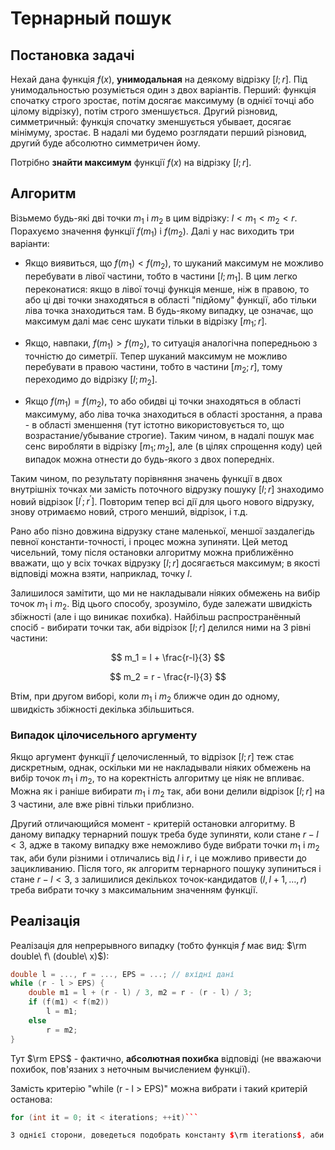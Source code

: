 # Тернарный пошук

## Постановка задачі

Нехай дана функція $f(x)$, **унимодальная** на деякому відрізку $[l;r]$. Під унимодальностью розуміється один з двох варіантів. Перший: функція спочатку строго зростає, потім досягає максимуму (в однієї точці або цілому відрізку), потім строго зменшується. Другий різновид, симметричный: функція спочатку зменшується убывает, досягає мінімуму, зростає. В надалі ми будемо розглядати перший різновид, другий буде абсолютно симметричен йому.

Потрібно **знайти максимум** функції $f(x)$ на відрізку $[l;r]$.

## Алгоритм

Візьмемо будь-які дві точки $m_1$ і $m_2$ в цим відрізку: $l < m_1 < m_2 < r$. Порахуємо значення функції $f(m_1)$ і $f(m_2)$. Далі у нас виходить три варіанти:

* Якщо виявиться, що $f(m_1) < f(m_2)$, то шуканий максимум не можливо перебувати в лівої частини, тобто в частини $[l;m_1]$. В цим легко переконатися: якщо в лівої точці функція менше, ніж в правою, то або ці дві точки знаходяться в області "підйому" функції, або тільки ліва точка знаходиться там. В будь-якому випадку, це означає, що максимум далі має сенс шукати тільки в відрізку $[m_1;r]$.

* Якщо, навпаки, $f(m_1) > f(m_2)$, то ситуація аналогічна попередньою з точністю до симетрії. Тепер шуканий максимум не можливо перебувати в правою частини, тобто в частини $[m_2;r]$, тому переходимо до відрізку $[l;m_2]$.

* Якщо $f(m_1) = f(m_2)$, то або обидві ці точки знаходяться в області максимуму, або ліва точка знаходиться в області зростання, а права - в області зменшення (тут істотно використовується то, що возрастание/убывание строгие). Таким чином, в надалі пошук має сенс виробляти в відрізку $[m_1;m_2]$, але (в цілях спрощення коду) цей випадок можна отнести до будь-якого з двох попередніх.

Таким чином, по результату порівняння значень функції в двох внутрішніх точках ми замість поточного відрузку пошуку $[l;r]$ знаходимо новий відрізок $[l^\prime;r^\prime]$. Повторим тепер всі дії для цього нового відрузку, знову отримаємо новий, строго менший, відрізок, і т.д.

Рано або пізно довжина відрузку стане маленької, меншої заздалегідь певної константи-точності, і процес можна зупиняти. Цей метод чисельний, тому після остановки алгоритму можна приближённо вважати, що у всіх точках відрузку $[l;r]$ досягається максимум; в якості відповіді можна взяти, наприклад, точку $l$.

Залишилося замітити, що ми не накладывали ніяких обмежень на вибір точок $m_1$ і $m_2$. Від цього способу, зрозуміло, буде залежати швидкість збіжності (але і що виникає похибка). Найбільш распространённый спосіб - вибирати точки так, аби відрізок $[l;r]$ делился ними на 3 рівні частини:

$$
m_1 = l + \frac{r-l}{3}
$$

$$
m_2 = r - \frac{r-l}{3}
$$

Втім, при другом виборі, коли $m_1$ і $m_2$ ближче один до одному, швидкість збіжності декілька збільшиться.

### Випадок цілочисельного аргументу

Якщо аргумент функції $f$ целочисленный, то відрізок $[l;r]$ теж стає дискретным, однак, оскільки ми не накладывали ніяких обмежень на вибір точок $m_1$ і $m_2$, то на коректність алгоритму це ніяк не впливає. Можна як і раніше вибирати $m_1$ і $m_2$ так, аби вони делили відрізок $[l;r]$ на 3 частини, але вже рівні тільки приблизно.

Другий отличающийся момент - критерій остановки алгоритму. В даному випадку тернарний пошук треба буде зупиняти, коли стане $r-l<3$, адже в такому випадку вже неможливо буде вибрати точки $m_1$ і $m_2$ так, аби були різними і отличались від $l$ і $r$, і це можливо привести до зацикливанию. Після того, як алгоритм тернарного пошуку зупиниться і стане $r-l<3$, з залишилися декількох точок-кандидатов $(l,l+1,\ldots,r)$ треба вибрати точку з максимальним значенням функції.

## Реалізація

Реалізація для непрерывного випадку (тобто функція $f$ має вид: $\rm double\ f\ (double\ x)$):

<!--- TODO: specify code snippet id -->
``` cpp
double l = ..., r = ..., EPS = ...; // вхідні дані
while (r - l > EPS) {
    double m1 = l + (r - l) / 3, m2 = r - (r - l) / 3;
    if (f(m1) < f(m2))
        l = m1;
    else
        r = m2;
}
```

Тут $\rm EPS$ - фактично, **абсолютная похибка** відповіді (не вважаючи похибок, пов'язаних з неточным вычислением функції).

Замість критерію "while (r - l > EPS)" можна вибрати і такий критерій останова:
<!--- TODO: specify code snippet id -->
``` cpp
for (int it = 0; it < iterations; ++it)```

З однієї сторони, доведеться подобрать константу $\rm iterations$, аби обеспечить необхідну точність (зазвичай достатньо декількох сотен, аби досягти максимальної точності). Але зате, з іншої сторони, число ітерацій перестаёт залежати від абсолютных величин $l$ і $r$, тобто ми фактично з допомогою $\rm iterations$ задаём необхідну **относительную похибка**.
